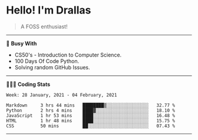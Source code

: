 # Hello! I'm Drallas
<!-- print(("dralla"[::-1]+"s").capitalize()) -->

> A FOSS enthusiast!
---
🧠 **Busy With**
* CS50's - Introduction to Computer Science.
* 100 Days Of Code Python.
* Solving random GitHub Issues.

<!-- ## Planning
* CS50's - Web Programming with Python and JavaScript. -->
---
👨🏻‍💻 **Coding Stats**
<!--START_SECTION:waka-->
```text
Week: 28 January, 2021 - 04 February, 2021

Markdown     3 hrs 44 mins   ████████▒░░░░░░░░░░░░░░░░   32.77 % 
Python       2 hrs 4 mins    ████▓░░░░░░░░░░░░░░░░░░░░   18.10 % 
JavaScript   1 hr 53 mins    ████░░░░░░░░░░░░░░░░░░░░░   16.48 % 
HTML         1 hr 48 mins    ████░░░░░░░░░░░░░░░░░░░░░   15.75 % 
CSS          50 mins         ██░░░░░░░░░░░░░░░░░░░░░░░   07.43 % 
```
<!--END_SECTION:waka-->

---
